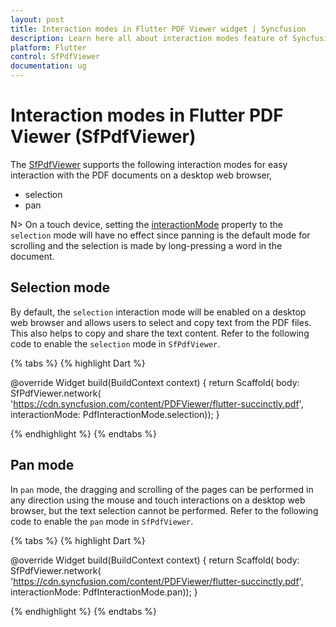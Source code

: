 ```yaml
---
layout: post
title: Interaction modes in Flutter PDF Viewer widget | Syncfusion
description: Learn here all about interaction modes feature of Syncfusion Flutter PDF Viewer (SfPdfViewer) widget and more.
platform: Flutter
control: SfPdfViewer
documentation: ug
---
```


# Interaction modes in Flutter PDF Viewer (SfPdfViewer)

The [SfPdfViewer](https://pub.dev/documentation/syncfusion_flutter_pdfviewer/latest/pdfviewer/SfPdfViewer-class.html) supports the following interaction modes for easy interaction with the PDF documents on a desktop web browser,

* selection
* pan

N> On a touch device, setting the [interactionMode](https://pub.dev/documentation/syncfusion_flutter_pdfviewer/latest/pdfviewer/SfPdfViewer/interactionMode.html) property to the `selection` mode will have no effect since panning is the default mode for scrolling and the selection is made by long-pressing a word in the document.

## Selection mode

By default, the `selection` interaction mode will be enabled on a desktop web browser and allows users to select and copy text from the PDF files. This also helps to copy and share the text content. Refer to the following code to enable the `selection` mode in `SfPdfViewer`.

{% tabs %}
{% highlight Dart %}

@override
Widget build(BuildContext context) {
  return Scaffold(
      body: SfPdfViewer.network(
              'https://cdn.syncfusion.com/content/PDFViewer/flutter-succinctly.pdf', 
              interactionMode: PdfInteractionMode.selection));
}

{% endhighlight %}
{% endtabs %}

## Pan mode

In `pan` mode, the dragging and scrolling of the pages can be performed in any direction using the mouse and touch interactions on a desktop web browser, but the text selection cannot be performed. Refer to the following code to enable the `pan` mode in `SfPdfViewer`.

{% tabs %}
{% highlight Dart %}

@override
Widget build(BuildContext context) {
  return Scaffold(
      body: SfPdfViewer.network(
              'https://cdn.syncfusion.com/content/PDFViewer/flutter-succinctly.pdf', 
              interactionMode: PdfInteractionMode.pan));
}

{% endhighlight %}
{% endtabs %}